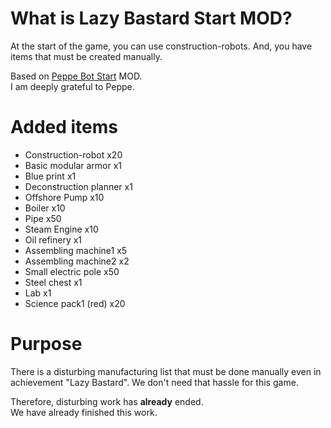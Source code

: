 # What is Lazy Bastard Start MOD?

At the start of the game, you can use construction-robots. And, you have items that must be created manually.

Based on [Peppe Bot Start](https://mods.factorio.com/mods/Peppe/PeppeBotStart) MOD.  
I am deeply grateful to Peppe.

# Added items

- Construction-robot x20
- Basic modular armor x1
- Blue print x1
- Deconstruction planner x1
- Offshore Pump x10
- Boiler x10
- Pipe x50
- Steam Engine x10
- Oil refinery x1
- Assembling machine1 x5
- Assembling machine2 x2
- Small electric pole x50
- Steel chest x1
- Lab x1
- Science pack1 (red) x20

# Purpose

There is a disturbing manufacturing list that must be done manually even in achievement "Lazy Bastard". We don't need that hassle for this game.

Therefore, disturbing work has **already** ended.  
We have already finished this work.